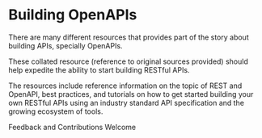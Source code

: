 # Building OpenAPIs

There are many different resources that provides part of the story about building APIs, specially OpenAPIs.

These collated resource (reference to original sources provided) should help expedite the ability to
start building RESTful APIs.

The resources include reference information on the topic of REST and OpenAPI, best practices, and tutorials
on how to get started building your own RESTful APIs using an industry standard API specification and the growing
ecosystem of tools.

Feedback and Contributions Welcome
